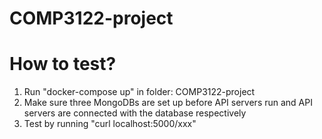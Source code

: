 # COMP3122-project

# How to test?
1. Run "docker-compose up" in folder: COMP3122-project
2.  Make sure three MongoDBs are set up before API servers run 
    and API servers are connected with the database respectively
4.  Test by running "curl localhost:5000/xxx"
